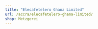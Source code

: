 ```yaml
---
title: "Elecafetelero Ghana Limited"
url: /accra/elecafetelero-ghana-limited/
shop: Metzgerei
---
```

